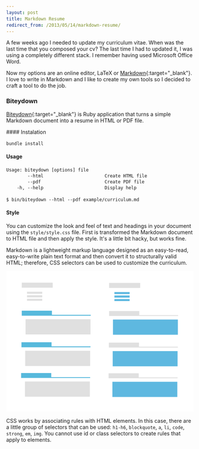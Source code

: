 ```yaml
---
layout: post
title: Markdown Resume
redirect_from: /2013/05/14/markdown-resume/
---
```


A few weeks ago I needed to update my curriculum vitae. When was the last time
that you composed your cv? The last time I had to updated it, I was using a
completely different stack. I remember having used Microsoft Office Word.

Now my options are an online editor, LaTeX or [Markdown][1]{:target="_blank"}.
I love to write in Markdown and I like to create my own tools so I decided to
craft a tool to do the job.


### Biteydown

[Biteydown][2]{:target="_blank"} is Ruby application that turns a simple
Markdown document into a resume in HTML or PDF file.

#### Instalation

    bundle install

#### Usage

    Usage: biteydown [options] file
            --html                       Create HTML file
            --pdf                        Create PDF file
        -h, --help                       Display help

    $ bin/biteydown --html --pdf example/curriculum.md

#### Style

You can customize the look and feel of text and headings in your document using the `style/style.css` file. First is transformed the Markdown document to HTML file and then apply the style. It's a little bit hacky, but works fine.

Markdown is a lightweight markup language designed as an easy-to-read, easy-to-write plain text format and then convert it to structurally valid HTML; therefore, CSS selectors can be used to customize the curriculum.

![CV CSS Selectors][3]

CSS works by associating rules with HTML elements. In this case, there are a little group of selectors that can be used: `h1-h6`, `blockquote`, `a`, `li`, `code`, `strong`, `em`, `img`. You cannot use id or class selectors to create rules that apply to elements.


[1]: http://daringfireball.net/projects/markdown/
[2]: https://github.com/arturoherrero/biteydown
[3]: /assets/images/cv-css-selectors.png
